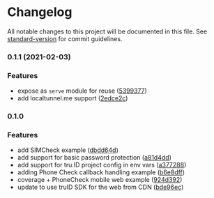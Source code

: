 # Changelog

All notable changes to this project will be documented in this file. See [standard-version](https://github.com/conventional-changelog/standard-version) for commit guidelines.

### 0.1.1 (2021-02-03)

### Features

* expose as `serve` module for reuse ([5399377](https://github.com/tru-ID/server-example-node/commit/53993771092a379c478e0dea42bf40cd5902f593))
* add localtunnel.me support ([2edce2c](https://github.com/tru-ID/server-example-node/commit/2edce2c5a77719c5ebb2c1184cdeb8f8aa2afc8b))

### 0.1.0

### Features

* add SIMCheck example ([dbdd64d](https://github.com/tru-ID/server-example-node/commit/dbdd64d14d46ee1104df652769179ecf7c3bba27))
* add support for basic password protection ([a81d4dd](https://github.com/tru-ID/server-example-node/commit/a81d4ddbc5fb42deb56ac2d23dd5abc26c22129a))
* add support for tru.ID project config in env vars ([a377288](https://github.com/tru-ID/server-example-node/commit/a3772888b3ecbb1327d32abee287855be0b56579))
* adding Phone Check callback handling example ([b6e8dff](https://github.com/tru-ID/server-example-node/commit/b6e8dffe91943d358425f9bbadde049222349cb0))
* coverage + PhoneCheck mobile web example ([924d392](https://github.com/tru-ID/server-example-node/commit/924d39290225ce6f496d244a52c498d7948946c0))
* update to use truID SDK for the web from CDN ([bde96ec](https://github.com/tru-ID/server-example-node/commit/bde96ec720583e92c8dc8c4a7f7239154e00bcac))
